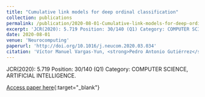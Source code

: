 ```yaml
---
title: "Cumulative link models for deep ordinal classification"
collection: publications
permalink: /publication/2020-08-01-Cumulative-link-models-for-deep-ordinal-classification
excerpt: 'JCR(2020): 5.719 Position: 30/140 (Q1) Category: COMPUTER SCIENCE, ARTIFICIAL INTELLIGENCE.'
date: 2020-08-01
venue: 'Neurocomputing'
paperurl: 'http://doi.org/10.1016/j.neucom.2020.03.034'
citation: 'Víctor Manuel Vargas-Yun, <strong>Pedro Antonio Gutiérrez</strong>, César Hervás-Martínez, &quot;Cumulative link models for deep ordinal classification.&quot; Neurocomputing, Vol. 401, 2020, pp.48-58.'
---
```

JCR(2020): 5.719 Position: 30/140 (Q1) Category: COMPUTER SCIENCE, ARTIFICIAL INTELLIGENCE.

[Access paper here](http://doi.org/10.1016/j.neucom.2020.03.034){:target="_blank"}
